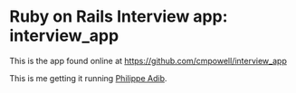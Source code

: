 # Ruby on Rails Interview app: interview_app

This is the app found online at https://github.com/cmpowell/interview_app

This is me getting it running
[Philippe Adib](http://troubleshootathings.blogspot.com/).